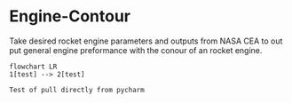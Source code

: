 # Engine-Contour

Take desired rocket engine parameters and outputs from NASA CEA to out put general engine preformance with the conour of an rocket engine.

```mermaid
flowchart LR
1[test] --> 2[test]

Test of pull directly from pycharm
